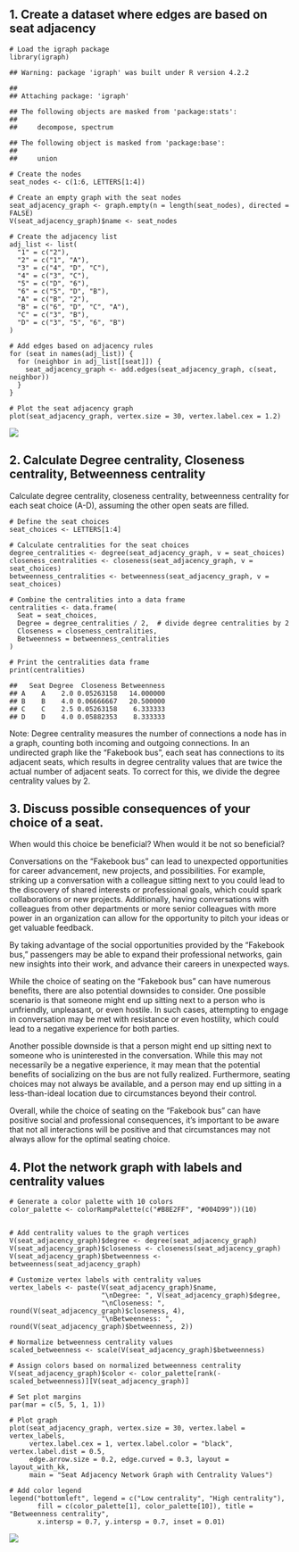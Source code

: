 ## 1. Create a dataset where edges are based on seat adjacency

    # Load the igraph package
    library(igraph)

    ## Warning: package 'igraph' was built under R version 4.2.2

    ## 
    ## Attaching package: 'igraph'

    ## The following objects are masked from 'package:stats':
    ## 
    ##     decompose, spectrum

    ## The following object is masked from 'package:base':
    ## 
    ##     union

    # Create the nodes
    seat_nodes <- c(1:6, LETTERS[1:4])

    # Create an empty graph with the seat nodes
    seat_adjacency_graph <- graph.empty(n = length(seat_nodes), directed = FALSE)
    V(seat_adjacency_graph)$name <- seat_nodes

    # Create the adjacency list
    adj_list <- list(
      "1" = c("2"),
      "2" = c("1", "A"),
      "3" = c("4", "D", "C"),
      "4" = c("3", "C"),
      "5" = c("D", "6"),
      "6" = c("5", "D", "B"),
      "A" = c("B", "2"),
      "B" = c("6", "D", "C", "A"),
      "C" = c("3", "B"),
      "D" = c("3", "5", "6", "B")
    )

    # Add edges based on adjacency rules
    for (seat in names(adj_list)) {
      for (neighbor in adj_list[[seat]]) {
        seat_adjacency_graph <- add.edges(seat_adjacency_graph, c(seat, neighbor))
      }
    }

    # Plot the seat adjacency graph
    plot(seat_adjacency_graph, vertex.size = 30, vertex.label.cex = 1.2)

![](Exercise_2_files/figure-markdown_strict/Q1-1.png)

## 2. Calculate Degree centrality, Closeness centrality, Betweenness centrality

Calculate degree centrality, closeness centrality, betweenness
centrality for each seat choice (A-D), assuming the other open seats are
filled.

    # Define the seat choices
    seat_choices <- LETTERS[1:4]

    # Calculate centralities for the seat choices
    degree_centralities <- degree(seat_adjacency_graph, v = seat_choices)
    closeness_centralities <- closeness(seat_adjacency_graph, v = seat_choices)
    betweenness_centralities <- betweenness(seat_adjacency_graph, v = seat_choices)

    # Combine the centralities into a data frame
    centralities <- data.frame(
      Seat = seat_choices,
      Degree = degree_centralities / 2,  # divide degree centralities by 2
      Closeness = closeness_centralities,
      Betweenness = betweenness_centralities
    )

    # Print the centralities data frame
    print(centralities)

    ##   Seat Degree  Closeness Betweenness
    ## A    A    2.0 0.05263158   14.000000
    ## B    B    4.0 0.06666667   20.500000
    ## C    C    2.5 0.05263158    6.333333
    ## D    D    4.0 0.05882353    8.333333

Note: Degree centrality measures the number of connections a node has in
a graph, counting both incoming and outgoing connections. In an
undirected graph like the “Fakebook bus”, each seat has connections to
its adjacent seats, which results in degree centrality values that are
twice the actual number of adjacent seats. To correct for this, we
divide the degree centrality values by 2.

## 3. Discuss possible consequences of your choice of a seat.

When would this choice be beneficial? When would it be not so
beneficial?

Conversations on the “Fakebook bus” can lead to unexpected opportunities
for career advancement, new projects, and possibilities. For example,
striking up a conversation with a colleague sitting next to you could
lead to the discovery of shared interests or professional goals, which
could spark collaborations or new projects. Additionally, having
conversations with colleagues from other departments or more senior
colleagues with more power in an organization can allow for the
opportunity to pitch your ideas or get valuable feedback.

By taking advantage of the social opportunities provided by the
“Fakebook bus,” passengers may be able to expand their professional
networks, gain new insights into their work, and advance their careers
in unexpected ways.

While the choice of seating on the “Fakebook bus” can have numerous
benefits, there are also potential downsides to consider. One possible
scenario is that someone might end up sitting next to a person who is
unfriendly, unpleasant, or even hostile. In such cases, attempting to
engage in conversation may be met with resistance or even hostility,
which could lead to a negative experience for both parties.

Another possible downside is that a person might end up sitting next to
someone who is uninterested in the conversation. While this may not
necessarily be a negative experience, it may mean that the potential
benefits of socializing on the bus are not fully realized. Furthermore,
seating choices may not always be available, and a person may end up
sitting in a less-than-ideal location due to circumstances beyond their
control.

Overall, while the choice of seating on the “Fakebook bus” can have
positive social and professional consequences, it’s important to be
aware that not all interactions will be positive and that circumstances
may not always allow for the optimal seating choice.

## 4. Plot the network graph with labels and centrality values

    # Generate a color palette with 10 colors
    color_palette <- colorRampPalette(c("#B8E2FF", "#004D99"))(10)


    # Add centrality values to the graph vertices
    V(seat_adjacency_graph)$degree <- degree(seat_adjacency_graph)
    V(seat_adjacency_graph)$closeness <- closeness(seat_adjacency_graph)
    V(seat_adjacency_graph)$betweenness <- betweenness(seat_adjacency_graph)

    # Customize vertex labels with centrality values
    vertex_labels <- paste(V(seat_adjacency_graph)$name,
                           "\nDegree: ", V(seat_adjacency_graph)$degree,
                           "\nCloseness: ", round(V(seat_adjacency_graph)$closeness, 4),
                           "\nBetweenness: ", round(V(seat_adjacency_graph)$betweenness, 2))

    # Normalize betweenness centrality values
    scaled_betweenness <- scale(V(seat_adjacency_graph)$betweenness)

    # Assign colors based on normalized betweenness centrality
    V(seat_adjacency_graph)$color <- color_palette[rank(-scaled_betweenness)][V(seat_adjacency_graph)]

    # Set plot margins
    par(mar = c(5, 5, 1, 1)) 

    # Plot graph
    plot(seat_adjacency_graph, vertex.size = 30, vertex.label = vertex_labels, 
         vertex.label.cex = 1, vertex.label.color = "black", vertex.label.dist = 0.5,
         edge.arrow.size = 0.2, edge.curved = 0.3, layout = layout_with_kk,
         main = "Seat Adjacency Network Graph with Centrality Values")

    # Add color legend
    legend("bottomleft", legend = c("Low centrality", "High centrality"), 
           fill = c(color_palette[1], color_palette[10]), title = "Betweenness centrality",
           x.intersp = 0.7, y.intersp = 0.7, inset = 0.01)

![](Exercise_2_files/figure-markdown_strict/Q4-1.png)
